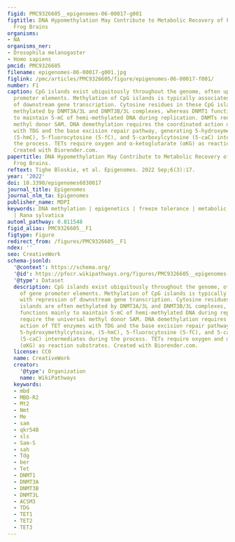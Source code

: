 ```yaml
---
figid: PMC9326605__epigenomes-06-00017-g001
figtitle: DNA Hypomethylation May Contribute to Metabolic Recovery of Frozen Wood
  Frog Brains
organisms:
- NA
organisms_ner:
- Drosophila melanogaster
- Homo sapiens
pmcid: PMC9326605
filename: epigenomes-06-00017-g001.jpg
figlink: /pmc/articles/PMC9326605/figure/epigenomes-06-00017-f001/
number: F1
caption: CpG islands exist ubiquitously throughout the genome, often upstream of gene
  promoter elements. Methylation of CpG islands is typically associated with repression
  of downstream gene transcription. Cytosine residues in these CpG islands are often
  methylated by DNMT3A/3L and DNMT3B/3L complexes, whereas DNMT1 functions mainly
  to maintain 5-mC of hemi-methylated DNA during replication. DNMTs require the universal
  methyl donor SAM. DNA demethylation requires the coordinated action of TET enzymes
  with TDG and the base excision repair pathway, generating 5-hydroxymethylcytosine,
  (5-hmC), 5-fluorocytosine (5-fC), and 5-carboxylcytosine (5-caC) intermediates during
  the process. TETs require oxygen and α-ketoglutarate (αKG) as reaction substrates.
  Created with Biorender.com.
papertitle: DNA Hypomethylation May Contribute to Metabolic Recovery of Frozen Wood
  Frog Brains.
reftext: Tighe Bloskie, et al. Epigenomes. 2022 Sep;6(3):17.
year: '2022'
doi: 10.3390/epigenomes6030017
journal_title: Epigenomes
journal_nlm_ta: Epigenomes
publisher_name: MDPI
keywords: DNA methylation | epigenetics | freeze tolerance | metabolic rate depression
  | Rana sylvatica
automl_pathway: 0.811548
figid_alias: PMC9326605__F1
figtype: Figure
redirect_from: /figures/PMC9326605__F1
ndex: ''
seo: CreativeWork
schema-jsonld:
  '@context': https://schema.org/
  '@id': https://pfocr.wikipathways.org/figures/PMC9326605__epigenomes-06-00017-g001.html
  '@type': Dataset
  description: CpG islands exist ubiquitously throughout the genome, often upstream
    of gene promoter elements. Methylation of CpG islands is typically associated
    with repression of downstream gene transcription. Cytosine residues in these CpG
    islands are often methylated by DNMT3A/3L and DNMT3B/3L complexes, whereas DNMT1
    functions mainly to maintain 5-mC of hemi-methylated DNA during replication. DNMTs
    require the universal methyl donor SAM. DNA demethylation requires the coordinated
    action of TET enzymes with TDG and the base excision repair pathway, generating
    5-hydroxymethylcytosine, (5-hmC), 5-fluorocytosine (5-fC), and 5-carboxylcytosine
    (5-caC) intermediates during the process. TETs require oxygen and α-ketoglutarate
    (αKG) as reaction substrates. Created with Biorender.com.
  license: CC0
  name: CreativeWork
  creator:
    '@type': Organization
    name: WikiPathways
  keywords:
  - mbd
  - MBD-R2
  - Mt2
  - Nmt
  - Me
  - sam
  - qkr54B
  - sls
  - Sam-S
  - sah
  - Tdg
  - ber
  - Tet
  - DNMT1
  - DNMT3A
  - DNMT3B
  - DNMT3L
  - ACSM3
  - TDG
  - TET1
  - TET2
  - TET3
---
```

